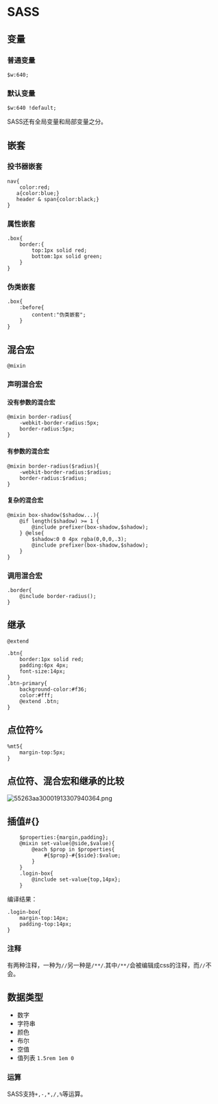 # SASS

## 变量

### 普通变量

```
$w:640;
```

### 默认变量

```
$w:640 !default;
```

SASS还有全局变量和局部变量之分。

## 嵌套

### 投书器嵌套

```
nav{
    color:red;
   a{color:blue;} 
   header & span{color:black;}
}
```

### 属性嵌套

```
.box{
    border:{
        top:1px solid red;
        bottom:1px solid green;
    }
}
```

### 伪类嵌套

```
.box{
    :before{
        content:"伪类嵌套";
    }
}
```

## 混合宏

`@mixin`

### 声明混合宏

#### 没有参数的混合宏

```
@mixin border-radius{
    -webkit-border-radius:5px;
    border-radius:5px;
}
```

#### 有参数的混合宏

```
@mixin border-radius($radius){
    -webkit-border-radius:$radius;
    border-radius:$radius;
}
```

#### 复杂的混合宏

```
@mixin box-shadow($shadow...){
    @if length($shadow) >= 1 {
        @include prefixer(box-shadow,$shadow);
    } @else{
        $shadow:0 0 4px rgba(0,0,0,.3);
        @include prefixer(box-shadow,$shadow);
    }
}
```

### 调用混合宏

```
.border{
    @include border-radius();
}
```

## 继承

`@extend`

```
.btn{
    border:1px solid red;
    padding:6px 4px;
    font-size:14px;
}
.btn-primary{
    background-color:#f36;
    color:#fff;
    @extend .btn;
}
```

## 点位符%
```
%mt5{
    margin-top:5px;
}
```
## 点位符、混合宏和继承的比较
![55263aa30001913307940364.png](https://ooo.0o0.ooo/2016/09/10/57d3bda865c78.png)

## 插值#{}
```
    $properties:{margin,padding};
    @mixin set-value(@side,$value){
        @each $prop in $properties{
            #{$prop}-#{$side}:$value;
        }
    }
    .login-box{
        @include set-value{top,14px};
    }
```
编译结果：
```
.login-box{
    margin-top:14px;
    padding-top:14px;
}
```
### 注释
有两种注释，一种为`//`另一种是`/**/`.其中`/**/`会被编辑成css的注释，而`//`不会。
## 数据类型
+ 数字
+ 字符串
+ 颜色
+ 布尔
+ 空值
+ 值列表 `1.5rem 1em 0`

### 运算
SASS支持`+,-,*,/,%`等运算。
